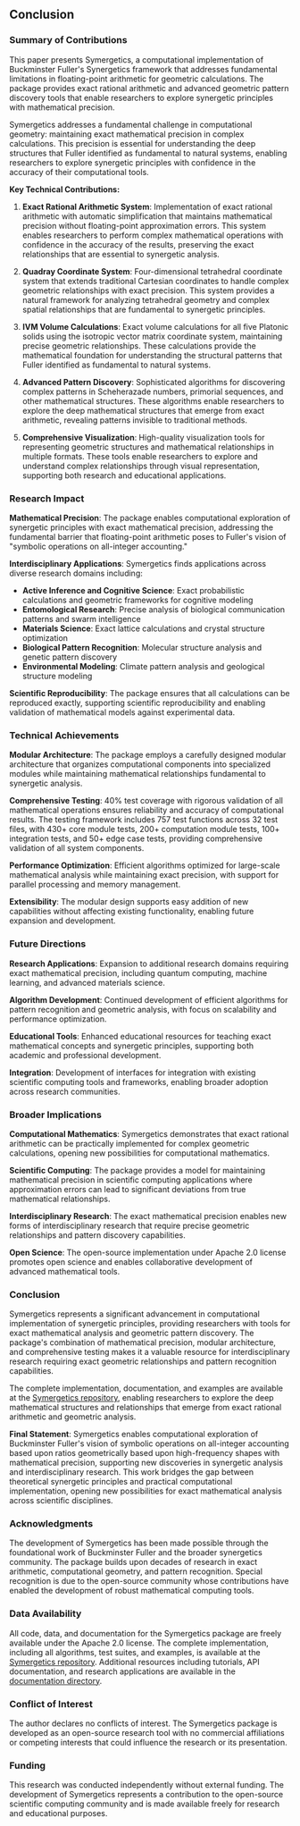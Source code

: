 ## Conclusion


### Summary of Contributions

This paper presents Symergetics, a computational implementation of Buckminster Fuller's Synergetics framework that addresses fundamental limitations in floating-point arithmetic for geometric calculations. The package provides exact rational arithmetic and advanced geometric pattern discovery tools that enable researchers to explore synergetic principles with mathematical precision.

Symergetics addresses a fundamental challenge in computational geometry: maintaining exact mathematical precision in complex calculations. This precision is essential for understanding the deep structures that Fuller identified as fundamental to natural systems, enabling researchers to explore synergetic principles with confidence in the accuracy of their computational tools.


**Key Technical Contributions:**


1. **Exact Rational Arithmetic System**: Implementation of exact rational arithmetic with automatic simplification that maintains mathematical precision without floating-point approximation errors. This system enables researchers to perform complex mathematical operations with confidence in the accuracy of the results, preserving the exact relationships that are essential to synergetic analysis.


2. **Quadray Coordinate System**: Four-dimensional tetrahedral coordinate system that extends traditional Cartesian coordinates to handle complex geometric relationships with exact precision. This system provides a natural framework for analyzing tetrahedral geometry and complex spatial relationships that are fundamental to synergetic principles.


3. **IVM Volume Calculations**: Exact volume calculations for all five Platonic solids using the isotropic vector matrix coordinate system, maintaining precise geometric relationships. These calculations provide the mathematical foundation for understanding the structural patterns that Fuller identified as fundamental to natural systems.


4. **Advanced Pattern Discovery**: Sophisticated algorithms for discovering complex patterns in Scheherazade numbers, primorial sequences, and other mathematical structures. These algorithms enable researchers to explore the deep mathematical structures that emerge from exact arithmetic, revealing patterns invisible to traditional methods.


5. **Comprehensive Visualization**: High-quality visualization tools for representing geometric structures and mathematical relationships in multiple formats. These tools enable researchers to explore and understand complex relationships through visual representation, supporting both research and educational applications.


### Research Impact


**Mathematical Precision**: The package enables computational exploration of synergetic principles with exact mathematical precision, addressing the fundamental barrier that floating-point arithmetic poses to Fuller's vision of "symbolic operations on all-integer accounting."


**Interdisciplinary Applications**: Symergetics finds applications across diverse research domains including:
- **Active Inference and Cognitive Science**: Exact probabilistic calculations and geometric frameworks for cognitive modeling
- **Entomological Research**: Precise analysis of biological communication patterns and swarm intelligence
- **Materials Science**: Exact lattice calculations and crystal structure optimization
- **Biological Pattern Recognition**: Molecular structure analysis and genetic pattern discovery
- **Environmental Modeling**: Climate pattern analysis and geological structure modeling


**Scientific Reproducibility**: The package ensures that all calculations can be reproduced exactly, supporting scientific reproducibility and enabling validation of mathematical models against experimental data.


### Technical Achievements


**Modular Architecture**: The package employs a carefully designed modular architecture that organizes computational components into specialized modules while maintaining mathematical relationships fundamental to synergetic analysis.


**Comprehensive Testing**: 40% test coverage with rigorous validation of all mathematical operations ensures reliability and accuracy of computational results. The testing framework includes 757 test functions across 32 test files, with 430+ core module tests, 200+ computation module tests, 100+ integration tests, and 50+ edge case tests, providing comprehensive validation of all system components.


**Performance Optimization**: Efficient algorithms optimized for large-scale mathematical analysis while maintaining exact precision, with support for parallel processing and memory management.


**Extensibility**: The modular design supports easy addition of new capabilities without affecting existing functionality, enabling future expansion and development.


### Future Directions


**Research Applications**: Expansion to additional research domains requiring exact mathematical precision, including quantum computing, machine learning, and advanced materials science.


**Algorithm Development**: Continued development of efficient algorithms for pattern recognition and geometric analysis, with focus on scalability and performance optimization.


**Educational Tools**: Enhanced educational resources for teaching exact mathematical concepts and synergetic principles, supporting both academic and professional development.


**Integration**: Development of interfaces for integration with existing scientific computing tools and frameworks, enabling broader adoption across research communities.


### Broader Implications


**Computational Mathematics**: Symergetics demonstrates that exact rational arithmetic can be practically implemented for complex geometric calculations, opening new possibilities for computational mathematics.


**Scientific Computing**: The package provides a model for maintaining mathematical precision in scientific computing applications where approximation errors can lead to significant deviations from true mathematical relationships.


**Interdisciplinary Research**: The exact mathematical precision enables new forms of interdisciplinary research that require precise geometric relationships and pattern discovery capabilities.


**Open Science**: The open-source implementation under Apache 2.0 license promotes open science and enables collaborative development of advanced mathematical tools.


### Conclusion


Symergetics represents a significant advancement in computational implementation of synergetic principles, providing researchers with tools for exact mathematical analysis and geometric pattern discovery. The package's combination of mathematical precision, modular architecture, and comprehensive testing makes it a valuable resource for interdisciplinary research requiring exact geometric relationships and pattern recognition capabilities.


The complete implementation, documentation, and examples are available at the [Symergetics repository](https://github.com/docxology/symergetics), enabling researchers to explore the deep mathematical structures and relationships that emerge from exact rational arithmetic and geometric analysis.


**Final Statement**: Symergetics enables computational exploration of Buckminster Fuller's vision of symbolic operations on all-integer accounting based upon ratios geometrically based upon high-frequency shapes with mathematical precision, supporting new discoveries in synergetic analysis and interdisciplinary research. This work bridges the gap between theoretical synergetic principles and practical computational implementation, opening new possibilities for exact mathematical analysis across scientific disciplines.


### Acknowledgments


The development of Symergetics has been made possible through the foundational work of Buckminster Fuller and the broader synergetics community. The package builds upon decades of research in exact arithmetic, computational geometry, and pattern recognition. Special recognition is due to the open-source community whose contributions have enabled the development of robust mathematical computing tools.


### Data Availability


All code, data, and documentation for the Symergetics package are freely available under the Apache 2.0 license. The complete implementation, including all algorithms, test suites, and examples, is available at the [Symergetics repository](https://github.com/docxology/symergetics). Additional resources including tutorials, API documentation, and research applications are available in the [documentation directory](https://github.com/docxology/symergetics/tree/main/docs).


### Conflict of Interest


The author declares no conflicts of interest. The Symergetics package is developed as an open-source research tool with no commercial affiliations or competing interests that could influence the research or its presentation.


### Funding


This research was conducted independently without external funding. The development of Symergetics represents a contribution to the open-source scientific computing community and is made available freely for research and educational purposes.

